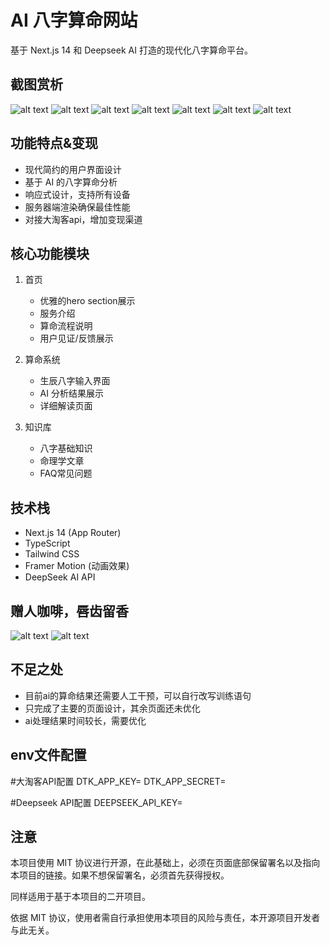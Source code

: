 # AI 八字算命网站

基于 Next.js 14 和 Deepseek AI 打造的现代化八字算命平台。


## 截图赏析

![alt text](image.png)
![alt text](image-1.png)
![alt text](image-2.png)
![alt text](image-3.png)
![alt text](image-4.png)
![alt text](image-5.png)
![alt text](image-6.png)

## 功能特点&变现

- 现代简约的用户界面设计
- 基于 AI 的八字算命分析
- 响应式设计，支持所有设备
- 服务器端渲染确保最佳性能
- 对接大淘客api，增加变现渠道

## 核心功能模块

1. 首页
   - 优雅的hero section展示
   - 服务介绍
   - 算命流程说明
   - 用户见证/反馈展示

2. 算命系统
   - 生辰八字输入界面
   - AI 分析结果展示
   - 详细解读页面

3. 知识库
   - 八字基础知识
   - 命理学文章
   - FAQ常见问题

## 技术栈

- Next.js 14 (App Router)
- TypeScript
- Tailwind CSS
- Framer Motion (动画效果)
- DeepSeek AI API


## 赠人咖啡，唇齿留香
![alt text](799d05c944cdd641403b0ae1d80803a.jpg)
![alt text](4e6e128d4e215ed3359e0ca8623a60d.jpg)

## 不足之处
- 目前ai的算命结果还需要人工干预，可以自行改写训练语句
- 只完成了主要的页面设计，其余页面还未优化
- ai处理结果时间较长，需要优化

## env文件配置
#大淘客API配置
DTK_APP_KEY=
DTK_APP_SECRET=

#Deepseek API配置
DEEPSEEK_API_KEY=

## 注意
本项目使用 MIT 协议进行开源，在此基础上，必须在页面底部保留署名以及指向本项目的链接。如果不想保留署名，必须首先获得授权。

同样适用于基于本项目的二开项目。

依据 MIT 协议，使用者需自行承担使用本项目的风险与责任，本开源项目开发者与此无关。
